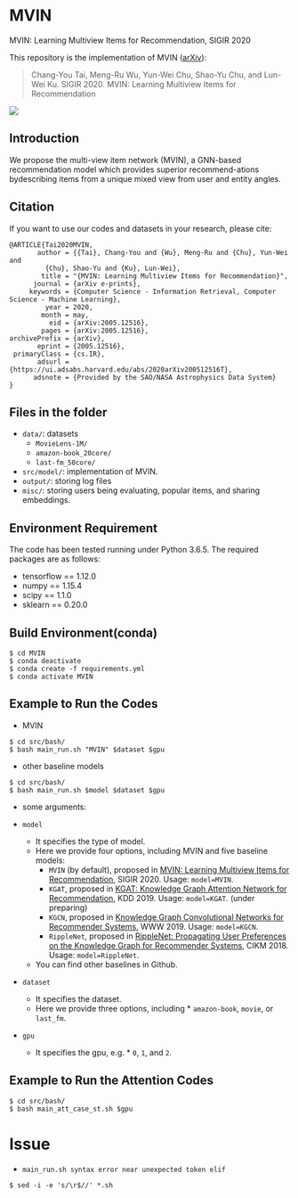 # MVIN
MVIN: Learning Multiview Items for Recommendation, SIGIR 2020

This repository is the implementation of MVIN ([arXiv](https://arxiv.org/abs/2005.12516)):
> Chang-You Tai, Meng-Ru Wu, Yun-Wei Chu, Shao-Yu Chu, and Lun-Wei Ku. SIGIR 2020. MVIN: Learning Multiview Items for Recommendation

<img src="https://github.com/johnnyjana730/MVIN/blob/master/img.PNG">

## Introduction
We propose the multi-view item network (MVIN), a GNN-based recommendation model which provides superior recommend-ations bydescribing items from a unique mixed view from user and entity angles.

## Citation 
If you want to use our codes and datasets in your research, please cite:
```
@ARTICLE{Tai2020MVIN,
       author = {{Tai}, Chang-You and {Wu}, Meng-Ru and {Chu}, Yun-Wei and
         {Chu}, Shao-Yu and {Ku}, Lun-Wei},
        title = "{MVIN: Learning Multiview Items for Recommendation}",
      journal = {arXiv e-prints},
     keywords = {Computer Science - Information Retrieval, Computer Science - Machine Learning},
         year = 2020,
        month = may,
          eid = {arXiv:2005.12516},
        pages = {arXiv:2005.12516},
archivePrefix = {arXiv},
       eprint = {2005.12516},
 primaryClass = {cs.IR},
       adsurl = {https://ui.adsabs.harvard.edu/abs/2020arXiv200512516T},
      adsnote = {Provided by the SAO/NASA Astrophysics Data System}
}
```
## Files in the folder

- `data/`: datasets
  - `MovieLens-1M/`
  - `amazon-book_20core/`
  - `last-fm_50core/`
- `src/model/`: implementation of MVIN.
- `output/`: storing log files
- `misc/`: storing users being evaluating, popular items, and sharing embeddings.

## Environment Requirement
The code has been tested running under Python 3.6.5. The required packages are as follows:
* tensorflow == 1.12.0
* numpy == 1.15.4
* scipy == 1.1.0
* sklearn == 0.20.0

## Build Environment(conda)
```
$ cd MVIN
$ conda deactivate
$ conda create -f requirements.yml
$ conda activate MVIN
```

## Example to Run the Codes

* MVIN
```
$ cd src/bash/
$ bash main_run.sh "MVIN" $dataset $gpu

```
* other baseline models
```
$ cd src/bash/
$ bash main_run.sh $model $dataset $gpu
```
* some arguments:

* `model`
  * It specifies the type of model.
  * Here we provide four options, including MVIN and five baseline models:
    * `MVIN` (by default), proposed in [MVIN: Learning Multiview Items for Recommendation](https://arxiv.org/abs/2005.12516), SIGIR 2020. Usage: `model=MVIN`.
    * `KGAT`, proposed in [KGAT: Knowledge Graph Attention Network for Recommendation](https://arxiv.org/abs/1905.07854), KDD 2019. Usage: `model=KGAT`. (under preparing)
    * `KGCN`, proposed in [Knowledge Graph Convolutional Networks for Recommender Systems](https://arxiv.org/abs/1904.12575), WWW 2019. Usage: `model=KGCN`.
    * `RippleNet`, proposed in [RippleNet: Propagating User Preferences on the Knowledge Graph for Recommender Systems](https://arxiv.org/pdf/1803.03467.pdf), CIKM 2018. Usage: `model=RippleNet`.
  * You can find other baselines in Github.
  
* `dataset`
  * It specifies the dataset.
  * Here we provide three options, including  * `amazon-book`, `movie`, or `last_fm`.

* `gpu`
  * It specifies the gpu, e.g. * `0`, `1`, and `2`.

 
## Example to Run the Attention Codes
```
$ cd src/bash/
$ bash main_att_case_st.sh $gpu
```

# Issue

* `main_run.sh syntax error near unexpected token elif`
```
$ sed -i -e 's/\r$//' *.sh
```
